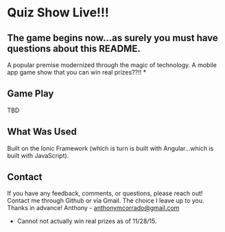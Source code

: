 Quiz Show Live!!!
=============

## The game begins now...as surely you must have questions about this README.

A popular premise modernized through the magic of technology. A mobile app game show that you can win real prizes??!! *

## Game Play

TBD

## What Was Used

Built on the Ionic Framework (which is turn is built with Angular...which is built with JavaScript).

## Contact
If you have any feedback, comments, or questions, please reach out! Contact me through Github or via Gmail. The choice I leave up to you. Thanks in advance! 
Anthony - anthonymcorrado@gmail.com

* Cannot not actually win real prizes as of 11/28/15.
